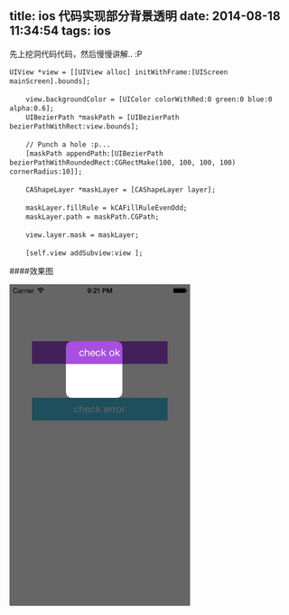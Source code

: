 title: ios 代码实现部分背景透明
date: 2014-08-18 11:34:54
tags: ios
---
先上挖洞代码代码，然后慢慢讲解.. :P

```
UIView *view = [[UIView alloc] initWithFrame:[UIScreen mainScreen].bounds];
    
    view.backgroundColor = [UIColor colorWithRed:0 green:0 blue:0 alpha:0.6];
    UIBezierPath *maskPath = [UIBezierPath bezierPathWithRect:view.bounds];
    
    // Punch a hole :p...
    [maskPath appendPath:[UIBezierPath bezierPathWithRoundedRect:CGRectMake(100, 100, 100, 100) cornerRadius:10]];
    
    CAShapeLayer *maskLayer = [CAShapeLayer layer];
    
    maskLayer.fillRule = kCAFillRuleEvenOdd;
    maskLayer.path = maskPath.CGPath;
    
    view.layer.mask = maskLayer;
    
    [self.view addSubview:view ];
```


####效果图

<img src="https://raw.githubusercontent.com/JasonZengJ/Images/master/blog/ios_punch_hole.png" width=320 alt="部分背景透明效果图"/>